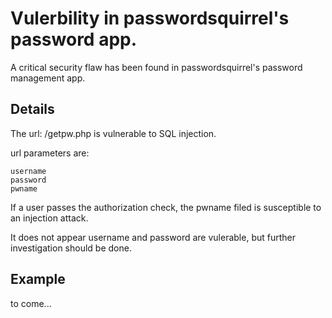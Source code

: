 # Vulerbility in passwordsquirrel's password app.

A critical security flaw has been found in passwordsquirrel's password management app.

## Details

The url: /getpw.php is vulnerable to SQL injection.

url parameters are:
```
username
password
pwname
```

If a user passes the authorization check, the pwname filed is susceptible to an injection attack.

It does not appear username and password are vulerable, but further investigation should be done.


## Example

to come...


